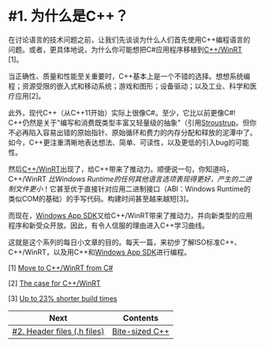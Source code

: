 # #1. 为什么是C++？
 
在讨论语言的技术问题之前，让我们先谈谈为什么人们首先使用C++编程语言的问题。或者，更具体地说，为什么你可能想把C#应用程序移植到[C++/WinRT](https://docs.microsoft.com/windows/uwp/cpp-and-winrt-apis/index) [1]。
 
当正确性、质量和性能至关重要时，C++基本上是一个不错的选择。想想系统编程；资源受限的嵌入式和移动系统；游戏和图形；设备驱动；以及工业、科学和医疗应用[2]。
 
此外，现代C++（从C++11开始）实际上很像C#。至少，它比以前更像C#! C++仍然是关于"编写和消费既类型丰富又轻量级的抽象"（引用[Stroustrup](https://www.stroustrup.com/)。但你不必再陷入容易出错的原始指针、原始循环和费力的内存分配和释放的泥潭中了。如今，C++更注重清晰地表达想法、简单、可读性，以及更低的引入bug的可能性。
 
然后[C++/WinRT](https://docs.microsoft.com/windows/uwp/cpp-and-winrt-apis/index)出现了，给C++带来了推动力。顺便说一句，你知道吗，C++/WinRT *比Windows Runtime的任何其他语言选项表现得更好，产生的二进制文件更小*！它甚至优于直接针对应用二进制接口（ABI：Windows Runtime的类似COM的基础）的手写代码。构建时间甚至越来越短[3]。
 
而现在，[Windows App SDK](https://github.com/microsoft/WindowsAppSDK)又给C++/WinRT带来了推动力，并向新类型的应用程序和新受众开放。因此，有令人信服的理由进入C++学习曲线。
 
这就是这个系列的每日小文章的目的。每天一篇，来初步了解ISO标准C++、C++/WinRT，以及用C++和[Windows App SDK](https://docs.microsoft.com/windows/apps/windows-app-sdk/)进行编程。

[1] [Move to C++/WinRT from C#](https://docs.microsoft.com/windows/uwp/cpp-and-winrt-apis/move-to-winrt-from-csharp)

[2] [The case for C++/WinRT](https://docs.microsoft.com/windows/uwp/cpp-and-winrt-apis/#the-case-for-cwinrt)

[3] [Up to 23% shorter build times](https://docs.microsoft.com/windows/uwp/cpp-and-winrt-apis/news#up-to-23-shorter-build-times)

|Next|Contents|
|-|-|
|[#2. Header files (.h files)](002.md)|[Bite-sized C++](../README.md)|
